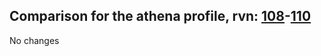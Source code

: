 ## Comparison for the athena profile, rvn: [108](https://github.com/PRO100KatYT/FortniteProfileRevisions/tree/main/profiles/athena/108%20athena.json)-[110](https://github.com/PRO100KatYT/FortniteProfileRevisions/tree/main/profiles/athena/110%20athena.json)

No changes
